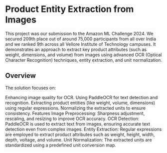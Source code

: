 # **Product Entity Extraction from Images**
This project was our submission to the Amazon ML Challenge 2024. We secured 209th place out of around 75,000 participants from all over India and we ranked 9th across all Vellore Institute of Technology campuses.
It demonstrates an approach to extract key product attributes (such as weight, dimensions, and volume) from images using advanced OCR (Optical Character Recognition) techniques, entity extraction, and unit normalization.

## **Overview**
The solution focuses on:

Enhancing image quality for OCR.
Using PaddleOCR for text detection and recognition.
Extracting product entities (like weight, volume, dimensions) using regular expressions.
Normalizing the extracted units to ensure consistency.
Features
Image Preprocessing: Sharpness adjustment, rescaling, and resizing to improve OCR accuracy.
OCR Detection: PaddleOCR is used to extract text from images, ensuring accurate text detection even from complex images.
Entity Extraction: Regular expressions are employed to extract product attributes such as weight, height, width, depth, voltage, and volume.
Unit Normalization: The extracted units are standardized using a predefined unit conversion map.

